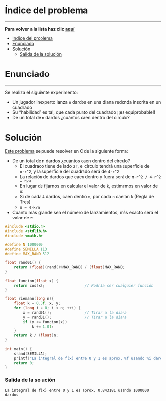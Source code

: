 # Índice del problema

***

**Para volver a la lista haz clic [aquí](./Index.md)**

<!-- TOC -->
* [Índice del problema](#índice-del-problema)
* [Enunciado](#enunciado)
* [Solución](#solución)
    * [Salida de la solución](#salida-de-la-solución)
<!-- TOC -->

# Enunciado

***

Se realiza el siguiente experimento:
- Un jugador inexperto lanza `n` dardos en una diana redonda inscrita en un cuadrado
- Su “habilidad” es tal, que cada punto del cuadrado ¡¡es equiprobable!!
- De un total de `n` dardos ¿cuántos caen dentro del círculo?


# Solución
[Este problema](#enunciado) se puede resolver en C de la siguiente forma:

- De un total de n dardos ¿cuántos caen dentro del círculo?
  - El cuadrado tiene de lado `2r`, el círculo tendrá una superficie de `π·r^2`, y la superficie del cuadrado será de `4·r^2` 
  - La relación de dardos que caen dentro y fuera será de `π·r^2 / 4·r^2 = π/4 `
  - En lugar de fijarnos en calcular el valor de `k`, estimemos en valor de `π`:
  - Si de cada `4` dardos, caen dentro `π`, por cada `n` caerán `k` (Regla de Tres)
  - `π ≈ 4·k/n`
- Cuanto más grande sea el número de lanzamientos, más exacto será el valor de `π`

```c
#include <stdio.h>
#include <stdlib.h>
#include <math.h>

#define N 1000000
#define SEMILLA 113
#define MAX_RAND 512

float rand01() {
    return (float)(rand()%MAX_RAND) / (float)MAX_RAND;
}

float funcion(float x) {
    return cos(x);                  // Podría ser cualquier función
}

float riemann(long n){
    float k = 0.0f, x, y;
    for (long i = 0; i < n; ++i) {
        x = rand01();               // Tirar a la diana
        y = rand01();               // Tirar a la diana
        if (y <= funcion(x))
            k += 1.0f;
    }
    return k / (float)n;
}

int main() {
    srand(SEMILLA);
    printf("La integral de f(x) entre 0 y 1 es aprox. %f usando %i dardos\n", riemann(N), N);
    return 0;
}
```

### Salida de la solución
```
La integral de f(x) entre 0 y 1 es aprox. 0.843181 usando 1000000 dardos
```
